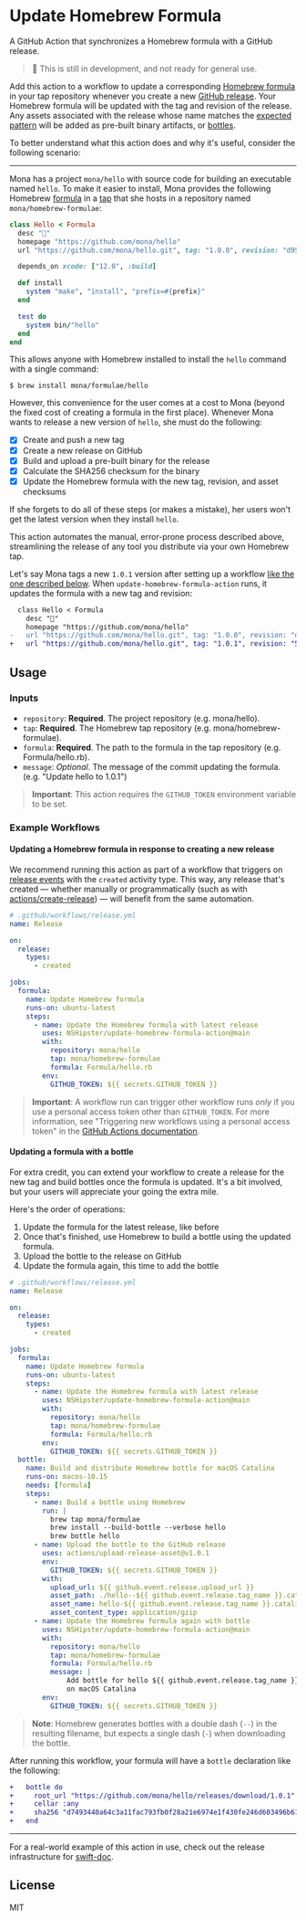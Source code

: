 # Update Homebrew Formula

A GitHub Action that synchronizes a Homebrew formula with a GitHub release.

> 🚧 This is still in development, and not ready for general use.

Add this action to a workflow
to update a corresponding [Homebrew formula](https://brew.sh) in your tap repository
whenever you create a new [GitHub release](https://docs.github.com/en/free-pro-team@latest/github/administering-a-repository/about-releases).
Your Homebrew formula will be updated with the tag and revision of the release.
Any assets associated with the release whose name matches the
[expected pattern](https://github.com/NSHipster/update-homebrew-formula-action/blob/e1551f21a97c71feba4202ab613f460f008807cb/entrypoint.rb#L65)
will be added as pre-built binary artifacts,
or [bottles](https://www.rubydoc.info/github/Homebrew/brew/Formula#bottle-class_method).

To better understand what this action does and why it's useful,
consider the following scenario:

* * *

Mona has a project `mona/hello` with source code
for building an executable named `hello`.
To make it easier to install,
Mona provides the following Homebrew [formula](https://docs.brew.sh/Formula-Cookbook)
in a [tap](https://docs.brew.sh/Formula-Cookbook#homebrew-terminology)
that she hosts in a repository named `mona/homebrew-formulae`:

```ruby
class Hello < Formula
  desc "👋"
  homepage "https://github.com/mona/hello"
  url "https://github.com/mona/hello.git", tag: "1.0.0", revision: "d95b2990f6186523cda25cea4f9d45bc1fde069f"

  depends_on xcode: ["12.0", :build]

  def install
    system "make", "install", "prefix=#{prefix}"
  end

  test do
    system bin/"hello"
  end
end
```

This allows anyone with Homebrew installed
to install the `hello` command with a single command:

```terminal
$ brew install mona/formulae/hello
```

However, this convenience for the user comes at a cost to Mona
(beyond the fixed cost of creating a formula in the first place).
Whenever Mona wants to release a new version of `hello`,
she must do the following:

- [x] Create and push a new tag
- [x] Create a new release on GitHub
- [x] Build and upload a pre-built binary for the release
- [x] Calculate the SHA256 checksum for the binary
- [x] Update the Homebrew formula with the new tag, revision,
      and asset checksums

If she forgets to do all of these steps
(or makes a mistake),
her users won't get the latest version when they install `hello`.

This action automates the manual, error-prone process described above,
streamlining the release of any tool you distribute via
your own Homebrew tap.

Let's say Mona tags a new `1.0.1` version
after setting up a workflow [like the one described below](#usage).
When `update-homebrew-formula-action` runs,
it updates the formula with a new tag and revision:

```diff
  class Hello < Formula
    desc "👋"
    homepage "https://github.com/mona/hello"
-   url "https://github.com/mona/hello.git", tag: "1.0.0", revision: "d95b2990f6186523cda25cea4f9d45bc1fde069f"
+   url "https://github.com/mona/hello.git", tag: "1.0.1", revision: "5aa05bf843ef74f6c3e5ed6d504d6f305e0945d1"
```

## Usage

### Inputs

- `repository`:
  **Required**.
  The project repository (e.g. mona/hello).
- `tap`:
  **Required**.
  The Homebrew tap repository (e.g. mona/homebrew-formulae).
- `formula`:
  **Required**.
  The path to the formula in the tap repository (e.g. Formula/hello.rb).
- `message`:
  _Optional_.
  The message of the commit updating the formula. (e.g. "Update hello to 1.0.1")

> **Important**:
> This action requires the `GITHUB_TOKEN` environment variable to be set.

### Example Workflows

#### Updating a Homebrew formula in response to creating a new release

We recommend running this action as part of a workflow that triggers on
[release events](https://docs.github.com/en/free-pro-team@latest/actions/reference/events-that-trigger-workflows#release)
with the `created` activity type.
This way, any release that's created —
whether manually or programmatically
(such as with [actions/create-release](https://github.com/actions/create-release)) —
will benefit from the same automation.

```yml
# .github/workflows/release.yml
name: Release

on:
  release:
    types:
      - created

jobs:
  formula:
    name: Update Homebrew formula
    runs-on: ubuntu-latest
    steps:
      - name: Update the Homebrew formula with latest release
        uses: NSHipster/update-homebrew-formula-action@main
        with:
          repository: mona/hello
          tap: mona/homebrew-formulae
          formula: Formula/hello.rb
        env:
          GITHUB_TOKEN: ${{ secrets.GITHUB_TOKEN }}
```

> **Important**:
> A workflow run can trigger other workflow runs
> _only_ if you use a personal access token other than `GITHUB_TOKEN`.
> For more information,
> see "Triggering new workflows using a personal access token"
> in the [GitHub Actions documentation](https://docs.github.com/en/free-pro-team@latest/actions/reference/events-that-trigger-workflows#triggering-new-workflows-using-a-personal-access-token).

#### Updating a formula with a bottle

For extra credit,
you can extend your workflow to create a release for the new tag
and build bottles once the formula is updated.
It's a bit involved,
but your users will appreciate your going the extra mile.

Here's the order of operations:

1. Update the formula for the latest release, like before
2. Once that's finished,
   use Homebrew to build a bottle using the updated formula.
3. Upload the bottle to the release on GitHub
4. Update the formula again, this time to add the bottle

```yml
# .github/workflows/release.yml
name: Release

on:
  release:
    types:
      - created

jobs:
  formula:
    name: Update Homebrew formula
    runs-on: ubuntu-latest
    steps:
      - name: Update the Homebrew formula with latest release
        uses: NSHipster/update-homebrew-formula-action@main
        with:
          repository: mona/hello
          tap: mona/homebrew-formulae
          formula: Formula/hello.rb
        env:
          GITHUB_TOKEN: ${{ secrets.GITHUB_TOKEN }}
  bottle:
    name: Build and distribute Homebrew bottle for macOS Catalina
    runs-on: macos-10.15
    needs: [formula]
    steps:
      - name: Build a bottle using Homebrew
        run: |
          brew tap mona/formulae
          brew install --build-bottle --verbose hello
          brew bottle hello
      - name: Upload the bottle to the GitHub release
        uses: actions/upload-release-asset@v1.0.1
        env:
          GITHUB_TOKEN: ${{ secrets.GITHUB_TOKEN }}
        with:
          upload_url: ${{ github.event.release.upload_url }}
          asset_path: ./hello--${{ github.event.release.tag_name }}.catalina.bottle.tar.gz
          asset_name: hello-${{ github.event.release.tag_name }}.catalina.bottle.tar.gz
          asset_content_type: application/gzip
      - name: Update the Homebrew formula again with bottle
        uses: NSHipster/update-homebrew-formula-action@main
        with:
          repository: mona/hello
          tap: mona/homebrew-formulae
          formula: Formula/hello.rb
          message: |
              Add bottle for hello ${{ github.event.release.tag_name }}
              on macOS Catalina
        env:
          GITHUB_TOKEN: ${{ secrets.GITHUB_TOKEN }}
```

> **Note**:
> Homebrew generates bottles with a double dash (`--`) in the resulting filename,
> but expects a single dash (`-`) when downloading the bottle.

After running this workflow,
your formula will have a `bottle` declaration like the following:

```diff
+   bottle do
+     root_url "https://github.com/mona/hello/releases/download/1.0.1"
+     cellar :any
+     sha256 "d7493440a64c3a11fac793fb0f28a21e6974e1f430fe246d603496b61a565ae9" => :catalina
+   end
```

* * *

For a real-world example of this action in use,
check out the release infrastructure for [swift-doc](https://github.com/SwiftDocOrg/swift-doc).

## License

MIT
